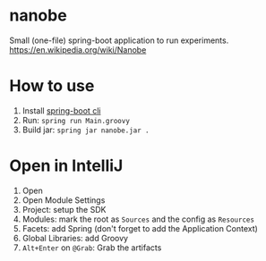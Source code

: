 # nanobe
Small (one-file) spring-boot application to run experiments. https://en.wikipedia.org/wiki/Nanobe

# How to use
1. Install [spring-boot cli](https://docs.spring.io/spring-boot/docs/current/reference/html/getting-started-installing-spring-boot.html#getting-started-installing-the-cli)
1. Run: `spring run Main.groovy`
1. Build jar: `spring jar nanobe.jar .`

# Open in IntelliJ
1. Open
1. Open Module Settings
1. Project: setup the SDK
1. Modules: mark the root as `Sources` and the config as `Resources`
1. Facets: add Spring (don't forget to add the Application Context)
1. Global Libraries: add Groovy
1. `Alt+Enter` on `@Grab`: Grab the artifacts
